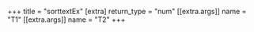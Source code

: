 +++
title = "sorttextEx"
[extra]
return_type = "num"
[[extra.args]]
name = "T1"
[[extra.args]]
name = "T2"
+++